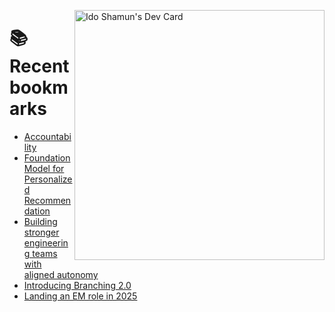 <a href="https://app.daily.dev/idoshamun"><img src="https://api.daily.dev/devcards/v2/28849d86070e4c099c877ab6837c61f0.png?type=default&r=auy" align="right" width="400" alt="Ido Shamun's Dev Card"/></a>

# 📚 Recent bookmarks
<!-- BOOKMARKS:START -->
- [Accountability](https://app.daily.dev/posts/E6ZrMvdlp?utm_source=rss&utm_medium=bookmarks&utm_campaign=28849d86070e4c099c877ab6837c61f0)
- [Foundation Model for Personalized Recommendation](https://app.daily.dev/posts/f4erqo0pt?utm_source=rss&utm_medium=bookmarks&utm_campaign=28849d86070e4c099c877ab6837c61f0)
- [Building stronger engineering teams with aligned autonomy](https://app.daily.dev/posts/j7cJAGo5l?utm_source=rss&utm_medium=bookmarks&utm_campaign=28849d86070e4c099c877ab6837c61f0)
- [Introducing Branching 2.0](https://app.daily.dev/posts/UqVz3YlFo?utm_source=rss&utm_medium=bookmarks&utm_campaign=28849d86070e4c099c877ab6837c61f0)
- [Landing an EM role in 2025](https://app.daily.dev/posts/qCJvKrtUM?utm_source=rss&utm_medium=bookmarks&utm_campaign=28849d86070e4c099c877ab6837c61f0)
<!-- BOOKMARKS:END -->
